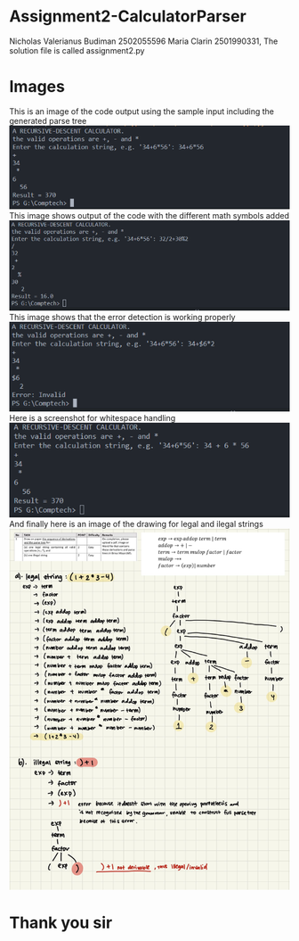 # Assignment2-CalculatorParser
Nicholas Valerianus Budiman 2502055596 
Maria Clarin 2501990331, The solution file is called assignment2.py 
# Images
This is an image of the code output using the sample input including the generated parse tree 
![Screenshot](/images/output1.png)<br />
This image shows output of the code with the different math symbols added
![Screenshot2](/images/output2.png)<br />
This image shows that the error detection is working properly 
![Screenshot3](/images/output3.PNG)<br />
Here is a screenshot for whitespace handling<br />
![Screenshot5](/images/output4.PNG)<br />
And finally here is an image of the drawing for legal and ilegal strings
![Screenshot4](/images/Drawing-on-paper.jpg)<br />

# Thank you sir
